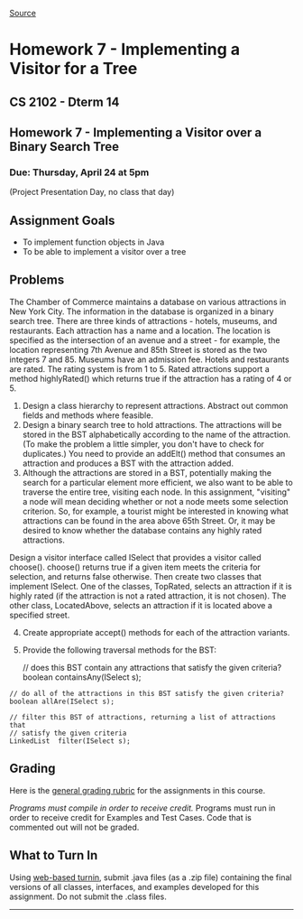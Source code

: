 
[Source](http://web.cs.wpi.edu/~cs2102/d14/hw7.html "Permalink to Homework 7 - Implementing a Visitor for a Tree")

# Homework 7 - Implementing a Visitor for a Tree

##  CS 2102 - Dterm 14

##  Homework 7 - Implementing a Visitor over a Binary Search Tree

###  Due: Thursday, April 24 at 5pm

(Project Presentation Day, no class that day)


## Assignment Goals

  * To implement function objects in Java
  * To be able to implement a visitor over a tree

##  Problems

The Chamber of Commerce maintains a database on various attractions in New York City. The information in the database is organized in a binary search tree. There are three kinds of attractions - hotels, museums, and restaurants. Each attraction has a name and a location. The location is specified as the intersection of an avenue and a street - for example, the location representing 7th Avenue and 85th Street is stored as the two integers 7 and 85. Museums have an admission fee. Hotels and restaurants are rated. The rating system is from 1 to 5. Rated attractions support a method highlyRated() which returns true if the attraction has a rating of 4 or 5.

  1. Design a class hierarchy to represent attractions. Abstract out common fields and methods where feasible.
  2. Design a binary search tree to hold attractions. The attractions will be stored in the BST alphabetically according to the name of the attraction. (To make the problem a little simpler, you don't have to check for duplicates.) You need to provide an addElt() method that consumes an attraction and produces a BST with the attraction added.
  3. Although the attractions are stored in a BST, potentially making the search for a particular element more efficient, we also want to be able to traverse the entire tree, visiting each node. In this assignment, "visiting" a node will mean deciding whether or not a node meets some selection criterion. So, for example, a tourist might be interested in knowing what attractions can be found in the area above 65th Street. Or, it may be desired to know whether the database contains any highly rated attractions.

Design a visitor interface called ISelect that provides a visitor called choose(). choose() returns true if a given item meets the criteria for selection, and returns false otherwise. Then create two classes that implement ISelect. One of the classes, TopRated, selects an attraction if it is highly rated (if the attraction is not a rated attraction, it is not chosen). The other class, LocatedAbove, selects an attraction if it is located above a specified street.

  4. Create appropriate accept() methods for each of the attraction variants.
  5. Provide the following traversal methods for the BST:

        // does this BST contain any attractions that satisfy the given criteria?
    boolean containsAny(ISelect s);

    // do all of the attractions in this BST satisfy the given criteria?
    boolean allAre(ISelect s);

    // filter this BST of attractions, returning a list of attractions that
    // satisfy the given criteria
    LinkedList  filter(ISelect s);


## Grading

Here is the [general grading rubric][1] for the assignments in this course.

_Programs must compile in order to receive credit._ Programs must run in order to receive credit for Examples and Test Cases. Code that is commented out will not be graded.

## What to Turn In

Using [web-based turnin][2], submit .java files (as a .zip file) containing the final versions of all classes, interfaces, and examples developed for this assignment. Do not submit the .class files.

* * *

   [1]: http://web.cs.wpi.edu/common/general-design.txt
   [2]: https://turnin.cs.wpi.edu:8088/turnin.rkt
  